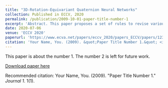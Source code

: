 ```yaml
---
title: "3D-Rotation-Equivariant Quaternion Neural Networks"
collection: Published in ECCV, 2020
permalink: /publication/2009-10-01-paper-title-number-1
excerpt: 'Abstract. This paper proposes a set of rules to revise various neural networks for 3D point cloud processing to rotation-equivariant quaternion neural networks (REQNNs). We find that when a neural network uses quaternion features, the network feature naturally has the rotation-equivariance property. Rotation equivariance means that applying a specific rotation transformation to the input point cloud is equivalent to applying the same rotation transformation to all intermediate-layer quaternion features. Besides, the REQNN also ensures that the intermediate-layer features are invariant to the permutation of input points. Compared with the original neural network, the REQNN exhibits higher rotation robustness.'
date: 2020-07-06
venue: 'ECCV 2020'
paperurl: 'https://www.ecva.net/papers/eccv_2020/papers_ECCV/papers/123650528.pdf'
citation: 'Your Name, You. (2009). &quot;Paper Title Number 1.&quot; <i>Journal 1</i>. 1(1).'
---
```

This paper is about the number 1. The number 2 is left for future work.

[Download paper here](https://www.ecva.net/papers/eccv_2020/papers_ECCV/papers/123650528.pdf)

Recommended citation: Your Name, You. (2009). "Paper Title Number 1." <i>Journal 1</i>. 1(1).
